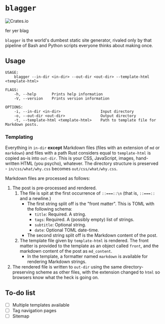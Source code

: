 # `blagger`
![Crates.io](https://img.shields.io/crates/l/blagger/0.1.0)

fer yer blag

`blagger` is the world's dumbest static site generator, rivaled only by that pipeline of Bash and Python scripts everyone thinks about making once.


## Usage
```
USAGE:
    blagger --in-dir <in-dir> --out-dir <out-dir> --template-html <template-html>

FLAGS:
    -h, --help       Prints help information
    -V, --version    Prints version information

OPTIONS:
    -i, --in-dir <in-dir>                  Input directory
    -o, --out-dir <out-dir>                Output directory
    -t, --template-html <template-html>    Path to template file for Markdown posts.
```

### Templating
Everything in `in-dir` **except** Markdown files (files with an extension of `md` or `markdown`) and files with a path Rust considers equal to `template-html` is copied as-is into `out-dir`. This is your CSS, JavaScript, images, hand-written HTML (you psycho), whatever. The directory structure is preserved - `in/css/what/why.css` becomes `out/css/what/why.css`.

Markdown files are processed as follows:
1. The post is pre-processed and rendered.
   1. The file is spit at the first occurrence of `::===::\n` (that is, `::===::` and a newline.)
      * The first string split off is the "front matter". This is TOML with the following schema:
        * `title`: Required. A string.
        * `tags`: Required. A (possibly empty) list of strings.
        * `subtitle`: Optional string.
        * `date`: Optional TOML date-time.
      * The second string split off is the Markdown content of the post.
   2. The template file given by `template-html` is rendered. The front matter is provided to the template as an object called `front`, and the markdown content of the post as `md_content`.
      * In the template, a formatter named `markdown` is available for rendering Markdown strings.
2. The rendered file is written to `out-dir` using the same directory-preserving scheme as other files, with the extension changed to `html` so browsers know what the heck is going on.

## To-do list
- [ ] Multiple templates available
- [ ] Tag navigation pages
- [ ] Sitemap
